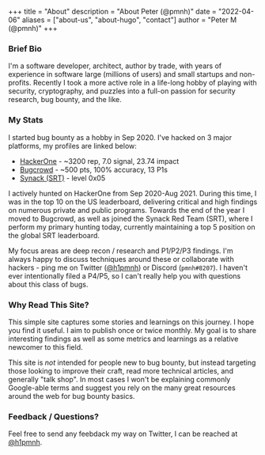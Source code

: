 +++
title = "About"
description = "About Peter (@pmnh)"
date = "2022-04-06"
aliases = ["about-us", "about-hugo", "contact"]
author = "Peter M (@pmnh)"
+++

### Brief Bio
I'm a software developer, architect, author by trade, with years of experience in software large (millions of users) and small startups and non-profits. Recently I took a more active role in a life-long hobby of playing with security, cryptography, and puzzles into a full-on passion for security research, bug bounty, and the like.

### My Stats
I started bug bounty as a hobby in Sep 2020. I've hacked on 3 major platforms, my profiles are linked below:

 * [HackerOne](https://hackerone.com/pmnh) - ~3200 rep, 7.0 signal, 23.74 impact
 * [Bugcrowd](https://bugcrowd.com/pmnh) - ~500 pts, 100% accuracy, 13 P1s
 * [Synack (SRT)](https://acropolis.synack.com/inductees/pmnh/) - level 0x05

I actively hunted on HackerOne from Sep 2020-Aug 2021. During this time, I was in the top 10 on the US leaderboard, delivering critical and high findings on numerous private and public programs. Towards the end of the year I moved to Bugcrowd, as well as joined the Synack Red Team (SRT), where I perform my primary hunting today, currently maintaining a top 5 position on the global SRT leaderboard.

My focus areas are deep recon / research and P1/P2/P3 findings. I'm always happy to discuss techniques around these or collaborate with hackers - ping me on Twitter ([@h1pmnh](https://twitter.com/h1pmnh)) or Discord (`pmnh#8207`). I haven't ever intentionally filed a P4/P5, so I can't really help you with questions about this class of bugs.

### Why Read This Site?
This simple site captures some stories and learnings on this journey. I hope you find it useful. I aim to publish once or twice monthly. My goal is to share interesting findings as well as some metrics and learnings as a relative newcomer to this field.

This site is *not* intended for people new to bug bounty, but instead targeting those looking to improve their craft, read more technical articles, and generally "talk shop". In most cases I won't be explaining commonly Google-able terms and suggest you rely on the many great resources around the web for bug bounty basics.

### Feedback / Questions?
Feel free to send any feebdack my way on Twitter, I can be reached at [@h1pmnh](https://twitter.com/h1pmnh).
